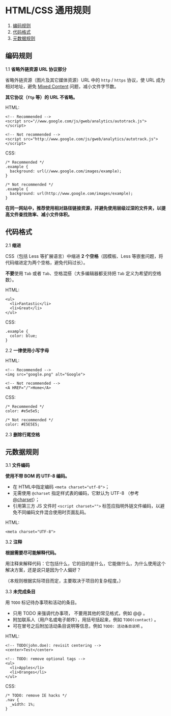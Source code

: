 # HTML/CSS 通用规则

1. [编码规则](#编码规则)
2. [代码格式](#代码格式)
3. [元数据规则](#元数据规则)

## 编码规则

1.1 **省略外链资源  URL 协议部分**

省略外链资源（图片及其它媒体资源）URL 中的 `http` / `https` 协议，使 URL 成为相对地址，避免 [Mixed Content](https://developer.mozilla.org/en-US/docs/Security/MixedContent) 问题，减小文件字节数。

**其它协议（`ftp` 等）的 URL 不省略。**

HTML:

    <!-- Recommended -->
    <script src="//www.google.com/js/gweb/analytics/autotrack.js"></script>

    <!-- Not recommended -->
    <script src="http://www.google.com/js/gweb/analytics/autotrack.js"></script>

CSS:

    /* Recommended */
    .example {
      background: url(//www.google.com/images/example);
    }

    /* Not recommended */
    .example {
      background: url(http://www.google.com/images/example);
    }

**在同一网站中，推荐使用相对路径链接资源，并避免使用层级过深的文件夹，以提高文件查找效率、减小文件体积。**

## 代码格式

2.1 **缩进**

CSS（包括 Less 等扩展语言）中缩进 **2 个空格**（因模板、Less 等嵌套问题，将代码缩进定为两个空格，避免代码过长）。

**不要**使用 `Tab` 或者 `Tab`、空格混搭（大多编辑器都支持把 `Tab` 定义为希望的空格数）。

HTML:

    <ul>
      <li>Fantastic</li>
      <li>Great</li>
    </ul>

CSS:

    .example {
      color: blue;
    }

2.2 **一律使用小写字母**

HTML:

    <!-- Recommended -->
    <img src="google.png" alt="Google">

    <!-- Not recommended -->
    <A HREF="/">Home</A>

CSS:

    /* Recommended */
    color: #e5e5e5;

    /* Not recommended */
    color: #E5E5E5;

2.3 **删除行尾空格**

## 元数据规则

3.1 **文件编码**

**使用不带 BOM 的 UTF-8 编码。**

- 在 HTML中指定编码 `<meta charset="utf-8">`；
- 无需使用 `@charset` 指定样式表的编码，它默认为 UTF-8 （参考 [@charset](https://developer.mozilla.org/en-US/docs/Web/CSS/@charset)）；
- 引用第三方 JS 文件时 `<script charset="">` 标签应指明外链文件编码，以避免不同编码文件混合使用时页面乱码。

HTML:

    <meta charset="UTF-8">

3.2 **注释**

**根据需要尽可能解释代码。**

用注释来解释代码：它包括什么，它的目的是什么，它能做什么，为什么使用这个解决方案，还是说只是因为个人偏好？

（本规则根据实际项目而定，主要取决于项目的复杂程度。）

3.3 **未完成条目**

用 `TODO` 标记待办事项和活动的条目。

- 只用 TODO 来强调代办事项， 不要用其他的常见格式，例如 @@ 。
- 附加联系人（用户名或电子邮件），用括号括起来，例如 `TODO(contact)` 。
- 可在冒号之后附加活动条目说明等信息，例如 `TODO: 活动条目说明` 。

HTML:

    <!-- TODO(john.doe): revisit centering -->
    <center>Test</center>

    <!-- TODO: remove optional tags -->
    <ul>
      <li>Apples</li>
      <li>Oranges</li>
    </ul>

CSS:

    /* TODO: remove IE hacks */
    .nav {
      _width: 1%;
    }
